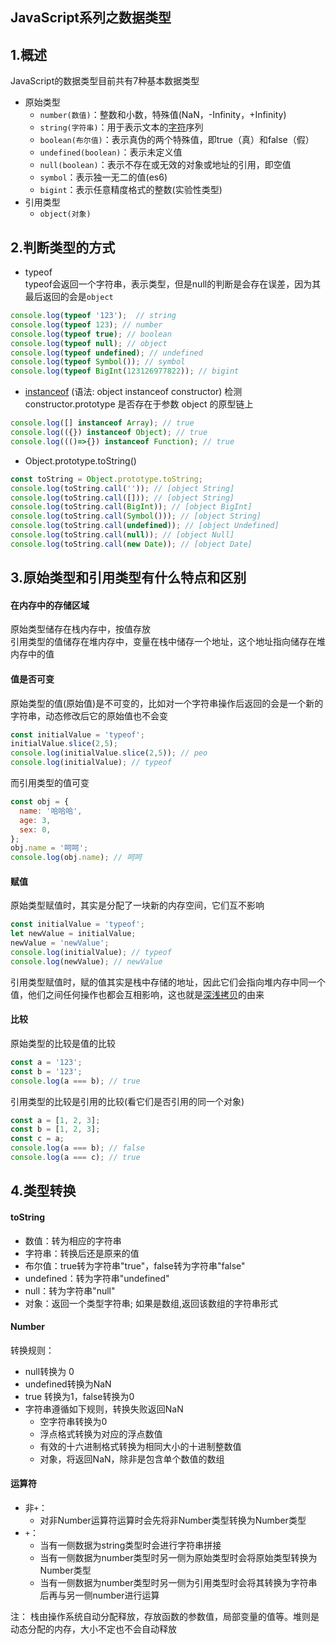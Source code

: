 ## **JavaScript系列之数据类型**

## **1.概述**
JavaScript的数据类型目前共有7种基本数据类型
* 原始类型
    - `number(数值)`：整数和小数，特殊值(NaN，-Infinity，+Infinity)
    - `string(字符串)`：用于表示文本的[字符](https://developer.mozilla.org/en-US/docs/Glossary/character)序列
    - `boolean(布尔值)`：表示真伪的两个特殊值，即true（真）和false（假）
    - `undefined(boolean)`：表示未定义值
    - `null(boolean)`：表示不存在或无效的对象或地址的引用，即空值
    - `symbol`：表示独一无二的值(es6)
    - `bigint`：表示任意精度格式的整数(实验性类型)
* 引用类型
    - `object(对象)`
## **2.判断类型的方式**
* typeof  
typeof会返回一个字符串，表示类型，但是null的判断是会存在误差，因为其最后返回的会是`object`
 ```js
console.log(typeof '123');  // string
console.log(typeof 123); // number
console.log(typeof true); // boolean
console.log(typeof null); // object
console.log(typeof undefined); // undefined
console.log(typeof Symbol()); // symbol
console.log(typeof BigInt(123126977822)); // bigint
```
* [instanceof](https://developer.mozilla.org/zh-CN/docs/Web/JavaScript/Reference/Operators/instanceof) (语法: object instanceof constructor)
检测constructor.prototype 是否存在于参数 object 的原型链上
```js
console.log([] instanceof Array); // true
console.log(({}) instanceof Object); // true
console.log((()=>{}) instanceof Function); // true
```
* Object.prototype.toString()
```js
const toString = Object.prototype.toString;
console.log(toString.call('')); // [object String]
console.log(toString.call([])); // [object String]
console.log(toString.call(BigInt)); // [object BigInt]
console.log(toString.call(Symbol())); // [object String]
console.log(toString.call(undefined)); // [object Undefined]
console.log(toString.call(null)); // [object Null]
console.log(toString.call(new Date)); // [object Date]
```
## **3.原始类型和引用类型有什么特点和区别**
#### 在内存中的存储区域
原始类型储存在栈内存中，按值存放  
引用类型的值储存在堆内存中，变量在栈中储存一个地址，这个地址指向储存在堆内存中的值
#### 值是否可变
原始类型的值(原始值)是不可变的，比如对一个字符串操作后返回的会是一个新的字符串，动态修改后它的原始值也不会变
```js
const initialValue = 'typeof';
initialValue.slice(2,5);
console.log(initialValue.slice(2,5)); // peo
console.log(initialValue); // typeof
```
而引用类型的值可变
```js
const obj = {
  name: '哈哈哈',
  age: 3,
  sex: 0,
};
obj.name = '呵呵';
console.log(obj.name); // 呵呵
```
#### 赋值
原始类型赋值时，其实是分配了一块新的内存空间，它们互不影响
```js
const initialValue = 'typeof';
let newValue = initialValue;
newValue = 'newValue';
console.log(initialValue); // typeof
console.log(newValue); // newValue
```
引用类型赋值时，赋的值其实是栈中存储的地址，因此它们会指向堆内存中同一个值，他们之间任何操作也都会互相影响，这也就是[深浅拷贝](https://github.com/hhsq/study-notes/blob/master/JavaScript/深浅拷贝.md)的由来

#### 比较
原始类型的比较是值的比较
```js
const a = '123';
const b = '123';
console.log(a === b); // true
```
引用类型的比较是引用的比较(看它们是否引用的同一个对象)
```js
const a = [1, 2, 3];
const b = [1, 2, 3];
const c = a;
console.log(a === b); // false
console.log(a === c); // true
```

## **4.类型转换**
#### toString
* 数值：转为相应的字符串
* 字符串：转换后还是原来的值
* 布尔值：true转为字符串"true"，false转为字符串"false"
* undefined：转为字符串"undefined"
* null：转为字符串"null"
* 对象：返回一个类型字符串; 如果是数组,返回该数组的字符串形式
#### Number  
转换规则：
* null转换为 0
* undefined转换为NaN
* true 转换为1，false转换为0
* 字符串遵循如下规则，转换失败返回NaN
    - 空字符串转换为0
    - 浮点格式转换为对应的浮点数值
    - 有效的十六进制格式转换为相同大小的十进制整数值
    - 对象，将返回NaN，除非是包含单个数值的数组
#### 运算符
* 非`+`：
    - 对非Number运算符运算时会先将非Number类型转换为Number类型  
* `+`：
    - 当有一侧数据为string类型时会进行字符串拼接
    - 当有一侧数据为number类型时另一侧为原始类型时会将原始类型转换为Number类型
    - 当有一侧数据为number类型时另一侧为引用类型时会将其转换为字符串后再与另一侧number进行运算


注： 栈由操作系统自动分配释放，存放函数的参数值，局部变量的值等。堆则是动态分配的内存，大小不定也不会自动释放